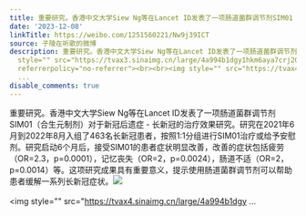 ```yaml
---
title: 重要研究。香港中文大学Siew Ng等在Lancet ID发表了一项肠道菌群调节剂SIM01（合生元制剂）对于新冠后遗症 - 长新冠的治疗效果研究。研究在2021年6月到2022年8月...
date: '2023-12-08'
linkTitle: https://weibo.com/1251560221/Nw9j39ICT
source: 子陵在听歌的微博
description: 重要研究。香港中文大学Siew Ng等在Lancet ID发表了一项肠道菌群调节剂SIM01（合生元制剂）对于新冠后遗症 - 长新冠的治疗效果研究。研究在2021年6月到2022年8月入组了463名长新冠患者，按照1:1分组进行SIM01治疗或给予安慰剂。研究启动6个月后，接受SIM01的患者症状明显改善，改善的症状包括疲劳（OR=2.3，p=0.0001），记忆丧失（OR=2，p=0.0024），肠道不适（OR=2，p=0.0014）等。这项研究成果具有重要意义，提示使用肠道菌群调节剂可以帮助患者缓解一系列长新冠症状。<img
  style="" src="https://tvax3.sinaimg.cn/large/4a994b1dgy1hkm6aya7crj20u0112dn9.jpg"
  referrerpolicy="no-referrer"><br><br><img style="" src="https://tvax4.sinaimg.cn/large/4a994b1dgy
  ...
disable_comments: true
---
```

重要研究。香港中文大学Siew Ng等在Lancet ID发表了一项肠道菌群调节剂SIM01（合生元制剂）对于新冠后遗症 - 长新冠的治疗效果研究。研究在2021年6月到2022年8月入组了463名长新冠患者，按照1:1分组进行SIM01治疗或给予安慰剂。研究启动6个月后，接受SIM01的患者症状明显改善，改善的症状包括疲劳（OR=2.3，p=0.0001），记忆丧失（OR=2，p=0.0024），肠道不适（OR=2，p=0.0014）等。这项研究成果具有重要意义，提示使用肠道菌群调节剂可以帮助患者缓解一系列长新冠症状。<img style="" src="https://tvax3.sinaimg.cn/large/4a994b1dgy1hkm6aya7crj20u0112dn9.jpg" referrerpolicy="no-referrer"><br><br><img style="" src="https://tvax4.sinaimg.cn/large/4a994b1dgy ...
